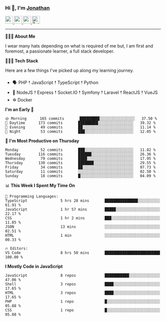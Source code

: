 ### Hi 👋, I'm [Jonathan](https://jonathan-d.ch) 

<p>
  <a href="https://www.twitter.com/redkill2108">
    <img src="https://img.shields.io/badge/twitter-%231DA1F2.svg?&style=for-the-badge&logo=twitter&logoColor=white" height=25>
  </a>
  <a href="https://www.linkedin.com/in/jdebetaz">
    <img src="https://img.shields.io/badge/linkedin-%230077B5.svg?&style=for-the-badge&logo=linkedin&logoColor=white" height=25>
  </a>
  <a href="https://www.instagram.com/jdebetaz/">
    <img src="https://img.shields.io/badge/instagram-%23E4405F.svg?&style=for-the-badge&logo=instagram&logoColor=white" height=25>
  </a>
  <a href="https://wakatime.com/@5c95ead1-71ee-4ecc-9a32-6c2b293dd432">
    <img src="https://wakatime.com/badge/user/5c95ead1-71ee-4ecc-9a32-6c2b293dd432.svg?style=for-the-badge" height=25 alt="Total time coded since Aug 23 2019" />
  </a>
</p>

-------

**🙋🏻‍♂️ About Me** 

<p>I wear many hats depending on what is required of me but, I am first and foremost, a passionate learner, a full stack developer.</p>

**👨🏻‍💻 Tech Stack** 

<p>Here are a few things I've picked up along my learning journey.</p>

- 🗣 PHP 𒑰 JavaScript 𒑰 TypeScript 𒑰 Python
- 🎒 NodeJS 𒑰 Express 𒑰 Socket.IO 𒑰 Symfony 𒑰 Laravel 𒑰 ReactJS 𒑰 VueJS
- ♽ Docker

<!--START_SECTION:waka-->
**I'm an Early 🐤** 

```text
🌞 Morning      165 commits       █████████░░░░░░░░░░░░░░░░   37.50 % 
🌆 Daytime      173 commits       █████████░░░░░░░░░░░░░░░░   39.32 % 
🌃 Evening       49 commits       ██░░░░░░░░░░░░░░░░░░░░░░░   11.14 % 
🌙 Night         53 commits       ███░░░░░░░░░░░░░░░░░░░░░░   12.05 % 

```
📅 **I'm Most Productive on Thursday** 

```text
Monday          52 commits       ███░░░░░░░░░░░░░░░░░░░░░░   11.82 % 
Tuesday        116 commits       ██████░░░░░░░░░░░░░░░░░░░   26.36 % 
Wednesday       79 commits       ████░░░░░░░░░░░░░░░░░░░░░   17.95 % 
Thursday       130 commits       ███████░░░░░░░░░░░░░░░░░░   29.55 % 
Friday          34 commits       ██░░░░░░░░░░░░░░░░░░░░░░░   07.73 % 
Saturday        11 commits       ░░░░░░░░░░░░░░░░░░░░░░░░░   02.50 % 
Sunday          18 commits       █░░░░░░░░░░░░░░░░░░░░░░░░   04.09 % 

```


📊 **This Week I Spent My Time On** 

```text
💬 Programming Languages: 
TypeScript               5 hrs 28 mins       ███████████████░░░░░░░░░░   61.91 % 
JavaScript               1 hr 57 mins        █████░░░░░░░░░░░░░░░░░░░░   22.17 % 
CSS                      1 hr 2 mins         ███░░░░░░░░░░░░░░░░░░░░░░   11.85 % 
JSON                     13 mins             ░░░░░░░░░░░░░░░░░░░░░░░░░   02.51 % 
HTML                     1 min               ░░░░░░░░░░░░░░░░░░░░░░░░░   00.33 % 

🔥 Editors: 
VS Code                  8 hrs 50 mins       █████████████████████████   100.00 % 

```

**I Mostly Code in JavaScript** 

```text
JavaScript               8 repos             ███████████░░░░░░░░░░░░░░   47.06 % 
Shell                    3 repos             ████░░░░░░░░░░░░░░░░░░░░░   17.65 % 
HTML                     3 repos             ████░░░░░░░░░░░░░░░░░░░░░   17.65 % 
PHP                      1 repo              █░░░░░░░░░░░░░░░░░░░░░░░░   05.88 % 
CSS                      1 repo              █░░░░░░░░░░░░░░░░░░░░░░░░   05.88 % 

```



<!--END_SECTION:waka-->
